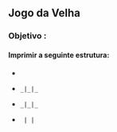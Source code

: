 ## Jogo da Velha

### Objetivo :
#### Imprimir a seguinte estrutura:
 * 
 *     _|_|_
 *     _|_|_
 *      | |